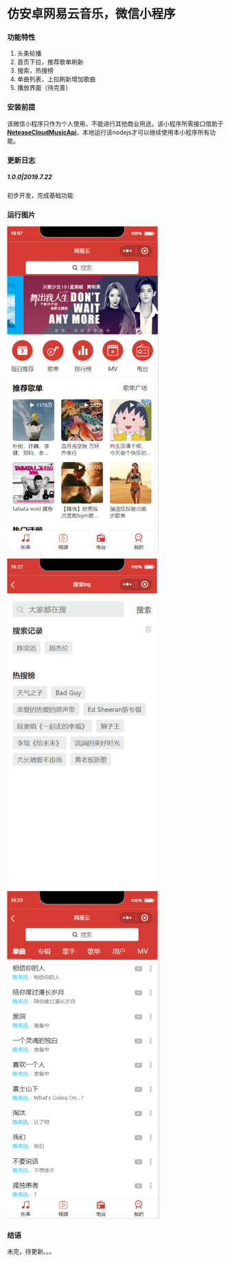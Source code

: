 # 仿安卓网易云音乐，微信小程序

### 功能特性

1. 头条轮播
2. 首页下拉，推荐歌单刷新
3. 搜索，热搜榜
4. 单曲列表，上拉刷新增加歌曲
5. 播放界面（待完善）

### 安装前提

该微信小程序只作为个人使用，不能进行其他商业用途。该小程序所需接口借助于[**NeteaseCloudMusicApi**](https://github.com/Binaryify/NeteaseCloudMusicApi)，本地运行该nodejs才可以继续使用本小程序所有功能。

### 更新日志

##### 1.0.0|2019.7.22

初步开发，完成基础功能

### 运行图片

![](https://github.com/lin2019/wechatcloud/blob/master/images/1563782942906.png)

![](https://github.com/lin2019/wechatcloud/blob/master/images/1563783758613.png)

![](https://github.com/lin2019/wechatcloud/blob/master/images/1563783811964.png)

### 结语

未完，待更新。。。